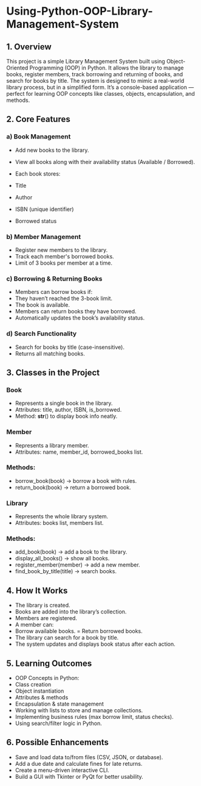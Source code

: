 # Using-Python-OOP-Library-Management-System

## 1. Overview

This project is a simple Library Management System built using Object-Oriented Programming (OOP) in Python.
It allows the library to manage books, register members, track borrowing and returning of books, and search for books by title.
The system is designed to mimic a real-world library process, but in a simplified form.
It’s a console-based application — perfect for learning OOP concepts like classes, objects, encapsulation, and methods.

## 2. Core Features

### a) Book Management

- Add new books to the library.
- View all books along with their availability status (Available / Borrowed).
- Each book stores:

- Title
- Author
- ISBN (unique identifier)
- Borrowed status

### b) Member Management

- Register new members to the library.
- Track each member's borrowed books.
- Limit of 3 books per member at a time.

### c) Borrowing & Returning Books

- Members can borrow books if:
- They haven’t reached the 3-book limit.
- The book is available.
- Members can return books they have borrowed.
- Automatically updates the book’s availability status.

### d) Search Functionality

- Search for books by title (case-insensitive).
- Returns all matching books.

## 3. Classes in the Project

### Book

- Represents a single book in the library.
- Attributes: title, author, ISBN, is_borrowed.
- Method: __str__() to display book info neatly.

### Member

- Represents a library member.
- Attributes: name, member_id, borrowed_books list.

### Methods:

- borrow_book(book) → borrow a book with rules.
- return_book(book) → return a borrowed book.

### Library

- Represents the whole library system.
- Attributes: books list, members list.

### Methods:

- add_book(book) → add a book to the library.
- display_all_books() → show all books.
- register_member(member) → add a new member.
- find_book_by_title(title) → search books.

## 4. How It Works

- The library is created.
- Books are added into the library’s collection.
- Members are registered.
- A member can:
- Borrow available books.
= Return borrowed books.
- The library can search for a book by title.
- The system updates and displays book status after each action.

## 5. Learning Outcomes

- OOP Concepts in Python:
- Class creation
- Object instantiation
- Attributes & methods
- Encapsulation & state management
- Working with lists to store and manage collections.
- Implementing business rules (max borrow limit, status checks).
- Using search/filter logic in Python.

## 6. Possible Enhancements

- Save and load data to/from files (CSV, JSON, or database).
- Add a due date and calculate fines for late returns.
- Create a menu-driven interactive CLI.
- Build a GUI with Tkinter or PyQt for better usability.
